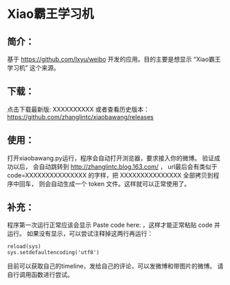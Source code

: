 Xiao霸王学习机
==========

## 简介：
基于 https://github.com/lxyu/weibo 开发的应用。目的主要是想显示 “Xiao霸王学习机” 这个来源。

## 下载：
点击下载最新版: XXXXXXXXXX
或者查看历史版本： https://github.com/zhanglintc/xiaobawang/releases

## 使用：
打开xiaobawang.py运行，程序会自动打开浏览器，要求接入你的微博。
验证成功以后， 会自动跳转到 http://zhanglintc.blog.163.com/ ，
url最后会有类似于 code=XXXXXXXXXXXXXXX 的字样，把 XXXXXXXXXXXXXXX 全部拷贝到程序中回车，
则会自动生成一个 token 文件。这样就可以正常使用了。

## 补充：
程序第一次运行正常应该会显示 Paste code here: ，这样才能正常粘贴 code 并运行。
如果没有显示，可以尝试注释掉这两行再运行：

    reload(sys)
    sys.setdefaultencoding('utf8')

目前可以获取自己的timeline，发给自己的评论，可以发微博和带图片的微博。
请自行调用函数进行尝试。